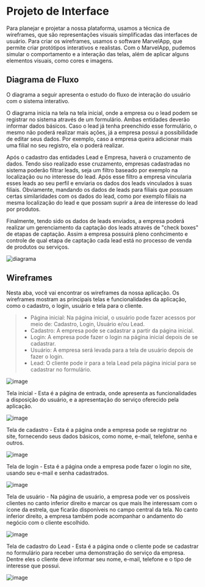 
# Projeto de Interface

Para planejar e projetar a nossa plataforma, usamos a técnica de wireframes, que são representações visuais simplificadas das interfaces de usuário. Para criar os wireframes, usamos o software MarvelApp, que permite criar protótipos interativos e realistas. Com o MarvelApp, pudemos simular o comportamento e a interação das telas, além de aplicar alguns elementos visuais, como cores e imagens.

## Diagrama de Fluxo

O diagrama a seguir apresenta o estudo do fluxo de interação do usuário com o sistema interativo.

O diagrama inicia na tela na tela inicial, onde a empresa ou o lead podem se registrar no sistema através de um formulário. Ambas entidades deverão informar dados básicos. Caso o lead já tenha preenchido esse formulário, o mesmo não poderá realizar mais ações, já a empresa possui a possibilidade de editar seus dados. Por exemplo, caso a empresa queira adicionar mais uma filial no seu registro, ela o poderá realizar.

Após o cadastro das entidades Lead e Empresa, haverá o cruzamento de dados. Tendo siso realizado esse cruzamento, empresas cadastradas no sistema poderão filtrar leads, seja um filtro baseado por exemplo na localização ou no interesse do lead. Após esse filtro a empresa vincularia esses leads ao seu perfil e enviaria os dados dos leads vinculados à suas filiais. Obviamente, mandando os dados de leads para filiais que possuam certas similaridades com os dados do lead, como por exemplo filiais na mesma localização do lead e que possam suprir a área de interesse do lead por produtos.

Finalmente, tendo sido os dados de leads enviados, a empresa poderá realizar um gerenciamento da captação dos leads através de "check boxes" de etapas de captação. Assim a empresa possuirá pleno conhcimento e controle de qual etapa de captação cada lead está no processo de venda de produtos ou serviços.

![diagrama](https://github.com/ICEI-PUC-Minas-PMV-ADS/pmv-ads-2023-2-e2-proj-int-t3-prospecta/assets/124836743/f80e75c4-8974-4fae-a052-2e4477e5eb69)

## Wireframes

Nesta aba, você vai encontrar os wireframes da nossa aplicação. Os wireframes mostram as principais telas e funcionalidades da aplicação, como o cadastro, o login, usuário e tela para o cliente.

> - Página inicial: Na página inicial, o usuário pode fazer acessos por meio de: Cadastro, Login, Usuário e/ou Lead.
> - Cadastro: A empresa pode se cadastrar a partir da página inicial.
> - Login: A empresa pode fazer o login na página inicial depois de se cadastrar.
> - Usuário: A empresa será levada para a tela de usuário depois de fazer o login.
> - Lead: O cliente pode ir para a tela Lead pela página inicial para se cadastrar no formulário.

![image](https://github.com/ICEI-PUC-Minas-PMV-ADS/pmv-ads-2023-2-e2-proj-int-t3-prospecta/assets/128649539/f4649d7b-b511-4c15-bc25-e1a46267139d)

Tela inicial - Esta é a página de entrada, onde apresenta as funcionalidades a disposição do usuário, e a apresentação do serviço oferecido pela aplicação.

![image](https://github.com/ICEI-PUC-Minas-PMV-ADS/pmv-ads-2023-2-e2-proj-int-t3-prospecta/assets/128649539/bcf103ff-bea1-4af1-8276-fd02a725ce96)

Tela de cadastro - Esta é a página onde a empresa pode se registrar no site, fornecendo seus dados básicos, como nome, e-mail, telefone, senha e outros.

![image](https://github.com/ICEI-PUC-Minas-PMV-ADS/pmv-ads-2023-2-e2-proj-int-t3-prospecta/assets/128649539/5dd6c997-c1dd-4ddc-ab6a-d83deb8c1e93)

Tela de login -  Esta é a página onde a empresa pode fazer o login no site, usando seu e-mail e senha cadastrados.

![image](https://github.com/ICEI-PUC-Minas-PMV-ADS/pmv-ads-2023-2-e2-proj-int-t3-prospecta/assets/128649539/dfde2a6f-42a0-45d1-b595-d20949303336)

Tela de usuário - Na página de usuário, a empresa pode ver os possíveis clientes no canto inferior direito e marcar os que mais lhe interessam com o ícone da estrela, que ficarão disponíveis no campo central da tela. No canto inferior direito, a empresa também pode acompanhar o andamento do negócio com o cliente escolhido.

![image](https://github.com/ICEI-PUC-Minas-PMV-ADS/pmv-ads-2023-2-e2-proj-int-t3-prospecta/assets/128649539/96091b5d-d253-4540-a76c-3fba99201bed)

Tela de cadastro do Lead -  Esta é a página onde o cliente pode se cadastrar no formulário para receber uma demonstração do serviço da empresa. Dentre eles o cliente deve informar seu nome, e-mail, telefone e o tipo de interesse que possui.

![image](https://github.com/ICEI-PUC-Minas-PMV-ADS/pmv-ads-2023-2-e2-proj-int-t3-prospecta/assets/128649539/39b2ed06-4163-4570-811e-1e55789c1829)









